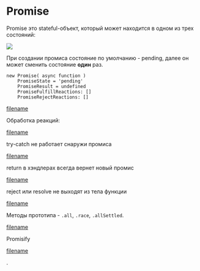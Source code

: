 # Promise

Promise это stateful-объект, который может находится в одном из трех состояний:

![](https://learn.javascript.ru/article/promise/promiseInit.png)

При создании промиса состояние по умолчанию - pending, далее он может сменить состояние **один** раз.
```
new Promise( async function )
    PromiseState = 'pending'
    PromiseResult = undefined
    PromiseFulfillReactions: []
    PromiseRejectReactions: []
```


[filename](promise.js ':include :type=code :fragment=synt')

Обработка реакций:

[filename](promise.js ':include :type=code :fragment=then')

try-catch не работает снаружи промиса

[filename](promise.js ':include :type=code :fragment=try')

return в хэндлерах всегда вернет новый промис

[filename](promise.js ':include :type=code :fragment=chain')

reject или resolve не выходят из тела функции

[filename](promise.js ':include :type=code :fragment=noreturn')

Методы прототипа - `.all`, `.race`, `.allSettled`.

[filename](promise.js ':include :type=code :fragment=all')

Promisify

[filename](promise.js ':include :type=code :fragment=promisify')


.
